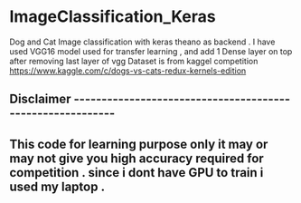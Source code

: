# ImageClassification_Keras
Dog and Cat Image classification with keras theano as backend .
I have used VGG16 model used for transfer learning , and add 1 Dense layer on top after removing last layer of vgg
Dataset is from kaggel competition https://www.kaggle.com/c/dogs-vs-cats-redux-kernels-edition

Disclaimer ----------------------------------------------------------
---------------------------------------------------------------------
This code for learning purpose only 
it may or may not give you high accuracy required for competition .
since i dont have GPU to train i used my laptop .
----------------------------------------------------------------------
